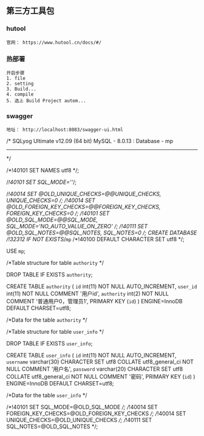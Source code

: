 ## 第三方工具包

### hutool

```uast
官网： https://www.hutool.cn/docs/#/
```

### 热部署

```uast
开启步骤
1. file
2. setting
3. Build...
4. compile
5. 选上 Build Project autom...
```


### swagger

```uast
地址： http://localhost:8083/swagger-ui.html
```
/*
SQLyog Ultimate v12.09 (64 bit)
MySQL - 8.0.13 : Database - mp
*********************************************************************
*/

/*!40101 SET NAMES utf8 */;

/*!40101 SET SQL_MODE=''*/;

/*!40014 SET @OLD_UNIQUE_CHECKS=@@UNIQUE_CHECKS, UNIQUE_CHECKS=0 */;
/*!40014 SET @OLD_FOREIGN_KEY_CHECKS=@@FOREIGN_KEY_CHECKS, FOREIGN_KEY_CHECKS=0 */;
/*!40101 SET @OLD_SQL_MODE=@@SQL_MODE, SQL_MODE='NO_AUTO_VALUE_ON_ZERO' */;
/*!40111 SET @OLD_SQL_NOTES=@@SQL_NOTES, SQL_NOTES=0 */;
CREATE DATABASE /*!32312 IF NOT EXISTS*/`mp` /*!40100 DEFAULT CHARACTER SET utf8 */;

USE `mp`;

/*Table structure for table `authority` */

DROP TABLE IF EXISTS `authority`;

CREATE TABLE `authority` (
  `id` int(11) NOT NULL AUTO_INCREMENT,
  `user_id` int(11) NOT NULL COMMENT '用户id',
  `authority` int(2) NOT NULL COMMENT '普通用户0，管理员1',
  PRIMARY KEY (`id`)
) ENGINE=InnoDB DEFAULT CHARSET=utf8;

/*Data for the table `authority` */

/*Table structure for table `user_info` */

DROP TABLE IF EXISTS `user_info`;

CREATE TABLE `user_info` (
  `id` int(11) NOT NULL AUTO_INCREMENT,
  `username` varchar(30) CHARACTER SET utf8 COLLATE utf8_general_ci NOT NULL COMMENT '用户名',
  `password` varchar(20) CHARACTER SET utf8 COLLATE utf8_general_ci NOT NULL COMMENT '密码',
  PRIMARY KEY (`id`)
) ENGINE=InnoDB DEFAULT CHARSET=utf8;

/*Data for the table `user_info` */

/*!40101 SET SQL_MODE=@OLD_SQL_MODE */;
/*!40014 SET FOREIGN_KEY_CHECKS=@OLD_FOREIGN_KEY_CHECKS */;
/*!40014 SET UNIQUE_CHECKS=@OLD_UNIQUE_CHECKS */;
/*!40111 SET SQL_NOTES=@OLD_SQL_NOTES */;
